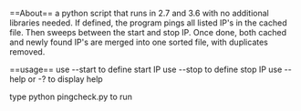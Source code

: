 ==About==
a python script that runs in 2.7 and 3.6 with no additional libraries needed.  If defined, the program pings all listed IP's in the cached file.  Then sweeps between the start and stop IP.  Once done, both cached and newly found IP's are merged into one sorted file, with duplicates removed.

==usage==
use --start to define start IP
use --stop to define stop IP
use --help or -? to display help

type python pingcheck.py <args> to run